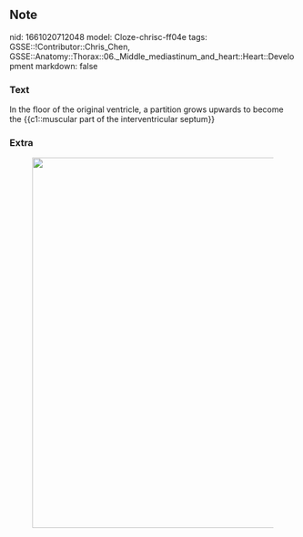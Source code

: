 ## Note
nid: 1661020712048
model: Cloze-chrisc-ff04e
tags: GSSE::!Contributor::Chris_Chen, GSSE::Anatomy::Thorax::06._Middle_mediastinum_and_heart::Heart::Development
markdown: false

### Text
<div class='toggle'>
  In the floor of the original ventricle, a partition grows upwards
  to become the {{c1::muscular part of the interventricular
  septum}}
</div>

### Extra
<figure id="4e3a24b3-9a32-4277-8875-6259ac8c52da" class="image">
  <a href= 
  "Development%20a53d4c825df44f8fb462f3ca59f85760/Untitled%205.png">
  <img style="width:650px" src= 
  "396c3abba22482d110fa251f90c3749afa707be7.png"></a>
</figure>
